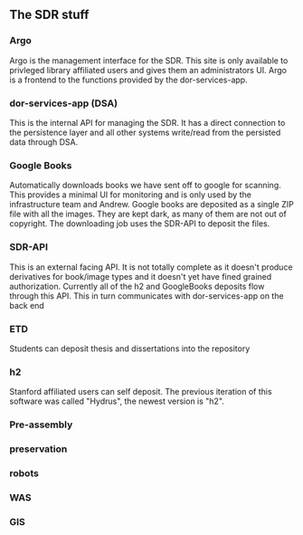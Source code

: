 ## The SDR stuff

### Argo
Argo is the management interface for the SDR.  This site is only available to privleged library affiliated users and gives them an administrators UI. Argo is a frontend to the functions provided by the dor-services-app.

### dor-services-app (DSA)
This is the internal API for managing the SDR.  It has a direct connection to the persistence layer and all other systems write/read from the persisted data through DSA. 

### Google Books
Automatically downloads books we have sent off to google for scanning.  This provides a minimal UI for monitoring and is only used by the infrastructure team and Andrew.  Google books are deposited as a single ZIP file with all the images.  They are kept dark, as many of them are not out of copyright. The downloading job uses the SDR-API to deposit the files.

### SDR-API
This is an external facing API. It is not totally complete as it doesn't produce derivatives for book/image types and it doesn't yet have fined grained authorization.  Currently all of the h2 and GoogleBooks deposits flow through this API.  This in turn communicates with dor-services-app on the back end

### ETD
Students can deposit thesis and dissertations into the repository

### h2
Stanford affiliated users can self deposit. The previous iteration of this software was called "Hydrus", the newest version is "h2".

### Pre-assembly
### preservation
### robots
### WAS
### GIS
